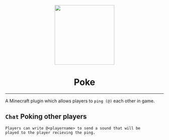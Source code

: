 <p align="center">
<img src="https://art.pixilart.com/sr20b98f27caf77.png" width="190" height="190"/>
</p>
<h1 align="center">
Poke
</h1>

---
A Minecraft plugin which allows players to `ping (@)` each other in game.
## `Chat` Poking other players
```
Players can write @<playername> to send a sound that will be
played to the player recieving the ping.
``` 




